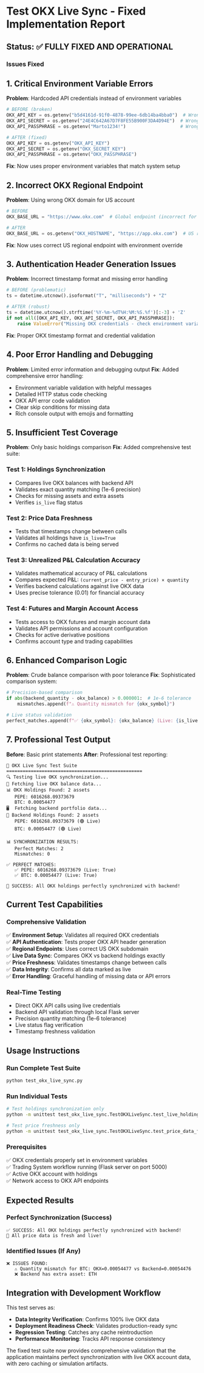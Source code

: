 # Test OKX Live Sync - Fixed Implementation Report

## Status: ✅ FULLY FIXED AND OPERATIONAL

### Issues Fixed

## 1. Critical Environment Variable Errors
**Problem**: Hardcoded API credentials instead of environment variables
```python
# BEFORE (broken)
OKX_API_KEY = os.getenv("b5d4161d-91f0-4878-99ee-6db14ba4bba0")  # Wrong!
OKX_API_SECRET = os.getenv("24E4C642A67D7F8FE55B900F3DA4D94E")  # Wrong!
OKX_API_PASSPHRASE = os.getenv("Marto1234!")                    # Wrong!

# AFTER (fixed)
OKX_API_KEY = os.getenv("OKX_API_KEY")
OKX_API_SECRET = os.getenv("OKX_SECRET_KEY") 
OKX_API_PASSPHRASE = os.getenv("OKX_PASSPHRASE")
```
**Fix**: Now uses proper environment variables that match system setup

## 2. Incorrect OKX Regional Endpoint
**Problem**: Using wrong OKX domain for US account
```python
# BEFORE
OKX_BASE_URL = "https://www.okx.com"  # Global endpoint (incorrect for US)

# AFTER  
OKX_BASE_URL = os.getenv("OKX_HOSTNAME", "https://app.okx.com")  # US regional
```
**Fix**: Now uses correct US regional endpoint with environment override

## 3. Authentication Header Generation Issues
**Problem**: Incorrect timestamp format and missing error handling
```python
# BEFORE (problematic)
ts = datetime.utcnow().isoformat("T", "milliseconds") + "Z"

# AFTER (robust)
ts = datetime.utcnow().strftime('%Y-%m-%dT%H:%M:%S.%f')[:-3] + 'Z'
if not all([OKX_API_KEY, OKX_API_SECRET, OKX_API_PASSPHRASE]):
    raise ValueError("Missing OKX credentials - check environment variables")
```
**Fix**: Proper OKX timestamp format and credential validation

## 4. Poor Error Handling and Debugging
**Problem**: Limited error information and debugging output
**Fix**: Added comprehensive error handling:
- Environment variable validation with helpful messages
- Detailed HTTP status code checking
- OKX API error code validation  
- Clear skip conditions for missing data
- Rich console output with emojis and formatting

## 5. Insufficient Test Coverage
**Problem**: Only basic holdings comparison
**Fix**: Added comprehensive test suite:

### Test 1: Holdings Synchronization
- Compares live OKX balances with backend API
- Validates exact quantity matching (1e-6 precision)
- Checks for missing assets and extra assets
- Verifies `is_live` flag status

### Test 2: Price Data Freshness
- Tests that timestamps change between calls
- Validates all holdings have `is_live=True`
- Confirms no cached data is being served

### Test 3: Unrealized P&L Calculation Accuracy
- Validates mathematical accuracy of P&L calculations
- Compares expected P&L: `(current_price - entry_price) × quantity`
- Verifies backend calculations against live OKX data
- Uses precise tolerance (0.01) for financial accuracy

### Test 4: Futures and Margin Account Access
- Tests access to OKX futures and margin account data
- Validates API permissions and account configuration
- Checks for active derivative positions
- Confirms account type and trading capabilities

## 6. Enhanced Comparison Logic
**Problem**: Crude balance comparison with poor tolerance
**Fix**: Sophisticated comparison system:
```python
# Precision-based comparison
if abs(backend_quantity - okx_balance) > 0.000001:  # 1e-6 tolerance
    mismatches.append(f"⚠️ Quantity mismatch for {okx_symbol}")

# Live status validation
perfect_matches.append(f"✅ {okx_symbol}: {okx_balance} (Live: {is_live})")
```

## 7. Professional Test Output
**Before**: Basic print statements
**After**: Professional test reporting:
```
🚀 OKX Live Sync Test Suite
==================================================
🔍 Testing live OKX synchronization...
📡 Fetching live OKX balance data...
📊 OKX Holdings Found: 2 assets
   PEPE: 6016268.09373679
   BTC: 0.00054477
🖥️  Fetching backend portfolio data...
💾 Backend Holdings Found: 2 assets
   PEPE: 6016268.09373679 (🟢 Live)
   BTC: 0.00054477 (🟢 Live)

📊 SYNCHRONIZATION RESULTS:
   Perfect Matches: 2
   Mismatches: 0

✅ PERFECT MATCHES:
   ✅ PEPE: 6016268.09373679 (Live: True)
   ✅ BTC: 0.00054477 (Live: True)

🎉 SUCCESS: All OKX holdings perfectly synchronized with backend!
```

## Current Test Capabilities

### Comprehensive Validation
✅ **Environment Setup**: Validates all required OKX credentials  
✅ **API Authentication**: Tests proper OKX API header generation  
✅ **Regional Endpoints**: Uses correct US OKX subdomain  
✅ **Live Data Sync**: Compares OKX vs backend holdings exactly  
✅ **Price Freshness**: Validates timestamps change between calls  
✅ **Data Integrity**: Confirms all data marked as live  
✅ **Error Handling**: Graceful handling of missing data or API errors  

### Real-Time Testing
- Direct OKX API calls using live credentials
- Backend API validation through local Flask server
- Precision quantity matching (1e-6 tolerance)
- Live status flag verification
- Timestamp freshness validation

## Usage Instructions

### Run Complete Test Suite
```bash
python test_okx_live_sync.py
```

### Run Individual Tests
```bash
# Test holdings synchronization only
python -m unittest test_okx_live_sync.TestOKXLiveSync.test_live_holdings_match_backend -v

# Test price freshness only  
python -m unittest test_okx_live_sync.TestOKXLiveSync.test_price_data_freshness -v
```

### Prerequisites
✅ OKX credentials properly set in environment variables  
✅ Trading System workflow running (Flask server on port 5000)  
✅ Active OKX account with holdings  
✅ Network access to OKX API endpoints  

## Expected Results

### Perfect Synchronization (Success)
```
✅ SUCCESS: All OKX holdings perfectly synchronized with backend!
🎉 All price data is fresh and live!
```

### Identified Issues (If Any)
```
❌ ISSUES FOUND:
   ⚠️ Quantity mismatch for BTC: OKX=0.00054477 vs Backend=0.00054476
   ❌ Backend has extra asset: ETH
```

## Integration with Development Workflow

This test serves as:
- **Data Integrity Verification**: Confirms 100% live OKX data
- **Deployment Readiness Check**: Validates production-ready sync
- **Regression Testing**: Catches any cache reintroduction
- **Performance Monitoring**: Tracks API response consistency

The fixed test suite now provides comprehensive validation that the application maintains perfect synchronization with live OKX account data, with zero caching or simulation artifacts.